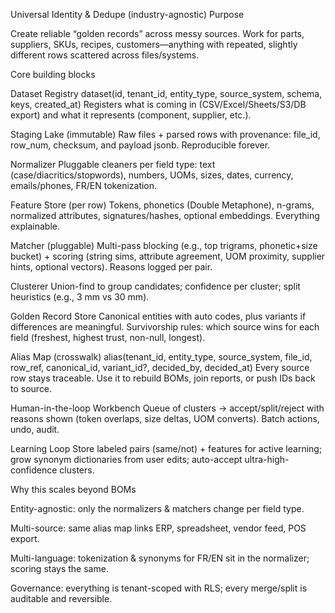 Universal Identity & Dedupe (industry-agnostic)
Purpose

Create reliable “golden records” across messy sources. Work for parts, suppliers, SKUs, recipes, customers—anything with repeated, slightly different rows scattered across files/systems.

Core building blocks

Dataset Registry
dataset(id, tenant_id, entity_type, source_system, schema, keys, created_at)
Registers what is coming in (CSV/Excel/Sheets/S3/DB export) and what it represents (component, supplier, etc.).

Staging Lake (immutable)
Raw files + parsed rows with provenance: file_id, row_num, checksum, and payload jsonb. Reproducible forever.

Normalizer
Pluggable cleaners per field type: text (case/diacritics/stopwords), numbers, UOMs, sizes, dates, currency, emails/phones, FR/EN tokenization.

Feature Store (per row)
Tokens, phonetics (Double Metaphone), n-grams, normalized attributes, signatures/hashes, optional embeddings. Everything explainable.

Matcher (pluggable)
Multi-pass blocking (e.g., top trigrams, phonetic+size bucket) + scoring (string sims, attribute agreement, UOM proximity, supplier hints, optional vectors). Reasons logged per pair.

Clusterer
Union-find to group candidates; confidence per cluster; split heuristics (e.g., 3 mm vs 30 mm).

Golden Record Store
Canonical entities with auto codes, plus variants if differences are meaningful.
Survivorship rules: which source wins for each field (freshest, highest trust, non-null, longest).

Alias Map (crosswalk)
alias(tenant_id, entity_type, source_system, file_id, row_ref, canonical_id, variant_id?, decided_by, decided_at)
Every source row stays traceable. Use it to rebuild BOMs, join reports, or push IDs back to source.

Human-in-the-loop Workbench
Queue of clusters → accept/split/reject with reasons shown (token overlaps, size deltas, UOM converts). Batch actions, undo, audit.

Learning Loop
Store labeled pairs (same/not) + features for active learning; grow synonym dictionaries from user edits; auto-accept ultra-high-confidence clusters.

Why this scales beyond BOMs

Entity-agnostic: only the normalizers & matchers change per field type.

Multi-source: same alias map links ERP, spreadsheet, vendor feed, POS export.

Multi-language: tokenization & synonyms for FR/EN sit in the normalizer; scoring stays the same.

Governance: everything is tenant-scoped with RLS; every merge/split is auditable and reversible.
